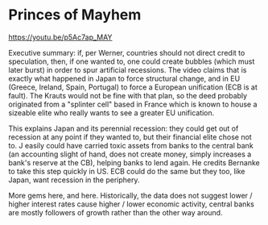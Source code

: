 # Princes of Mayhem

https://youtu.be/p5Ac7ap_MAY

Executive summary: if, per Werner, countries should not direct credit
to speculation, then, if one wanted to, one could create bubbles
(which must later burst) in order to spur artificial recessions. The
video claims that is exactly what happened in Japan to force
structural change, and in EU (Greece, Ireland, Spain, Portugal) to
force a European unification (ECB is at fault). The Krauts would not
be fine with that plan, so the deed probably originated from a
"splinter cell" based in France which is known to house a sizeable
elite who really wants to see a greater EU unification.

This explains Japan and its perennial recession: they could get out of recession at any point if they wanted to, but their financial elite chose not to. J easily could have carried toxic assets from banks to the central bank (an accounting slight of hand, does not create money, simply increases a bank's reserve at the CB), helping banks to lend again. He credits Bernanke to take this step quickly in US. ECB could do the same but they too, like Japan, want recession in the periphery.

More gems here, and here. Historically, the data does not suggest lower / higher interest rates cause higher / lower economic activity, central banks are mostly followers of growth rather than the other way around.















